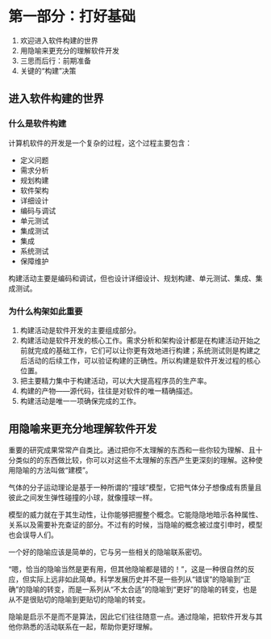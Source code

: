 # 第一部分：打好基础

1. 欢迎进入软件构建的世界
2. 用隐喻来更充分的理解软件开发
3. 三思而后行：前期准备
4. 关键的“构建”决策

## 进入软件构建的世界

### 什么是软件构建

计算机软件的开发是一个复杂的过程，这个过程主要包含：

- 定义问题
- 需求分析
- 规划构建
- 软件架构
- 详细设计
- 编码与调试
- 单元测试
- 集成测试
- 集成
- 系统测试
- 保障维护

构建活动主要是编码和调试，但也设计详细设计、规划构建、单元测试、集成、集成测试。

### 为什么构架如此重要

1. 构建活动是软件开发的主要组成部分。
2. 构建活动是软件开发的核心工作。需求分析和架构设计都是在构建活动开始之前就完成的基础工作，它们可以让你更有效地进行构建；系统测试则是构建之后活动的后续工作，可以验证构建的正确性。所以构建是软件开发过程的核心位置。
3. 把主要精力集中于构建活动，可以大大提高程序员的生产率。
4. 构建的产物——源代码，往往是对软件的唯一精确描述。
5. 构建活动是唯一一项确保完成的工作。

## 用隐喻来更充分地理解软件开发

重要的研究成果常常产自类比。通过把你不太理解的东西和一些你较为理解、且十分类似的的东西做比较，你可以对这些不太理解的东西产生更深刻的理解。这种使用隐喻的方法叫做“建模”。

气体的分子运动理论是基于一种所谓的“撞球”模型，它把气体分子想像成有质量且彼此之间发生弹性碰撞的小球，就像撞球一样。

模型的威力就在于其生动性，让你能够把握整个概念。它能隐隐地暗示各种属性、关系以及需要补充查证的部分。不过有的时候，当隐喻的概念被过度引申时，模型也会误导人们。

一个好的隐喻应该是简单的，它与另一些相关的隐喻联系密切。

“嗯，恰当的隐喻当然是更有用，但其他隐喻都是错的！”，这是一种很自然的反应，但实际上远非如此简单。科学发展历史并不是一些列从“错误”的隐喻到“正确”的隐喻的转变，而是一系列从“不太合适”的隐喻到“更好”的隐喻的转变，也是从不是很贴切的隐喻到更贴切的隐喻的转变。

隐喻是启示不是而不是算法，因此它们往往随意一点。通过隐喻，把软件开发与其他你熟悉的活动联系在一起，帮助你更好理解。